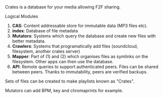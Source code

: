 Crates is a database for your media allowing F2F sharing.

Logical Modules
1. **CAS**: Content addressable store for immutable data (MP3 files etc).
2. **index**: Database of file metadata
3. **Mutators**: Systems which query the database and create new files with better
   metadata.
4. **Crawlers**: Systems that programatically add files (soundcloud, filesystem,
   another crates server)
5. **Mapper**: Part of (1) and (2) which organises files as symlinks on the
   filesystem. Other apps can then use the database.
6. **API**: Remote queries to support authenticated peers. Files can be shared
   between peers. Thanks to immutability, peers are verified backups.



Sets of files can be created to make playlists known as "Crates".

Mutators can add BPM, key and chromaprints for example.
